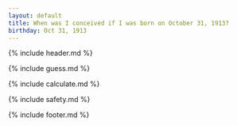 ```yaml
---
layout: default
title: When was I conceived if I was born on October 31, 1913?
birthday: Oct 31, 1913
---
```


{% include header.md %}

{% include guess.md %}

{% include calculate.md %}

{% include safety.md %}

{% include footer.md %}



